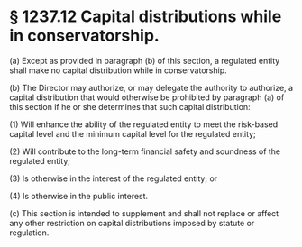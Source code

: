 # § 1237.12   Capital distributions while in conservatorship.

(a) Except as provided in paragraph (b) of this section, a regulated entity shall make no capital distribution while in conservatorship.


(b) The Director may authorize, or may delegate the authority to authorize, a capital distribution that would otherwise be prohibited by paragraph (a) of this section if he or she determines that such capital distribution:


(1) Will enhance the ability of the regulated entity to meet the risk-based capital level and the minimum capital level for the regulated entity;


(2) Will contribute to the long-term financial safety and soundness of the regulated entity;


(3) Is otherwise in the interest of the regulated entity; or


(4) Is otherwise in the public interest.


(c) This section is intended to supplement and shall not replace or affect any other restriction on capital distributions imposed by statute or regulation.




